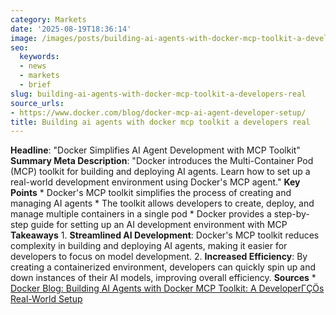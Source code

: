 ```yaml
---
category: Markets
date: '2025-08-19T18:36:14'
image: /images/posts/building-ai-agents-with-docker-mcp-toolkit-a-developers-real.png
seo:
  keywords:
  - news
  - markets
  - brief
slug: building-ai-agents-with-docker-mcp-toolkit-a-developers-real
source_urls:
- https://www.docker.com/blog/docker-mcp-ai-agent-developer-setup/
title: Building ai agents with docker mcp toolkit a developers real
---
```


**Headline**: "Docker Simplifies AI Agent Development with MCP Toolkit"  **Summary Meta Description**: "Docker introduces the Multi-Container Pod (MCP) toolkit for building and deploying AI agents. Learn how to set up a real-world development environment using Docker's MCP agent."  **Key Points**  * Docker's MCP toolkit simplifies the process of creating and managing AI agents * The toolkit allows developers to create, deploy, and manage multiple containers in a single pod * Docker provides a step-by-step guide for setting up an AI development environment with MCP  **Takeaways**  1. **Streamlined AI Development**: Docker's MCP toolkit reduces complexity in building and deploying AI agents, making it easier for developers to focus on model development. 2. **Increased Efficiency**: By creating a containerized environment, developers can quickly spin up and down instances of their AI models, improving overall efficiency.  **Sources**  * [Docker Blog: Building AI Agents with Docker MCP Toolkit: A DeveloperΓÇÖs Real-World Setup](https://www.docker.com/blog/docker-mcp-ai-agent-developer-setup/)